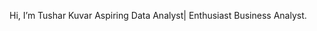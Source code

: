Hi, I’m Tushar Kuvar
Aspiring Data Analyst| Enthusiast Business Analyst.


<!---
tusharkuvar/tusharkuvar is a ✨ special ✨ repository because its `README.md` (this file) appears on your GitHub profile.
You can click the Preview link to take a look at your changes.
--->
